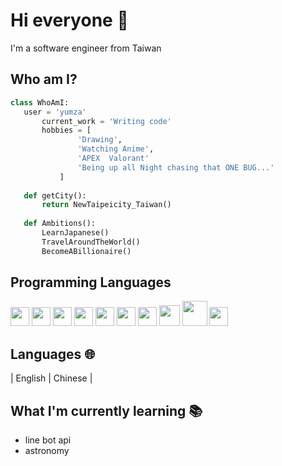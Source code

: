 # Hi everyone :wave:

I'm a software engineer from Taiwan

 ## Who am I?
 ```python
 class WhoAmI:
 	user = 'yumza'
		current_work = 'Writing code'
		hobbies = [
				'Drawing',
				'Watching Anime',
				'APEX  Valorant'
				'Being up all Night chasing that ONE BUG...'
			]
	
	def getCity():
		return NewTaipeicity_Taiwan()
	
	def Ambitions():
		LearnJapanese()
		TravelAroundTheWorld()
		BecomeABillionaire()

 ```

## Programming Languages

<img src = 'https://github.com/MarikIshtar007/MarikIshtar007/blob/master/images/c-original.svg' width='30'/> <img src = 'https://github.com/MarikIshtar007/MarikIshtar007/blob/master/images/cpp.svg' width='30'/> <img src = 'https://github.com/MarikIshtar007/MarikIshtar007/blob/master/images/python2.png' height='30'/>  <img src = 'https://github.com/MarikIshtar007/MarikIshtar007/blob/master/images/html.svg' width='30'/> <img src='https://github.com/MarikIshtar007/MarikIshtar007/blob/master/images/java.svg' width='30'/> <img src = 'https://github.com/MarikIshtar007/MarikIshtar007/blob/master/images/css.svg' width='30'/> <img src = 'https://github.com/MarikIshtar007/MarikIshtar007/blob/master/images/js.svg' width='30'/> <img src = 'https://github.com/MarikIshtar007/MarikIshtar007/blob/master/images/bootstrap.svg' width='33'/> <img src = 'https://github.com/MarikIshtar007/MarikIshtar007/blob/master/images/php.svg' width='40'/>
 <img src = 'https://github.com/MarikIshtar007/MarikIshtar007/blob/master/images/sql.svg' width='30'/> 
 


## Languages 🌐

| English       | Chinese       |

## What I'm currently learning 📚

- line bot api
- astronomy


